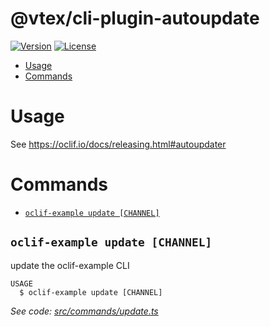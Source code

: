@vtex/cli-plugin-autoupdate
====================

[![Version](https://img.shields.io/npm/v/@vtex/cli-plugin-autoupdate.svg)](https://npmjs.org/package/@vtex/cli-plugin-autoupdate)
[![License](https://img.shields.io/npm/l/@vtex/cli-plugin-autoupdate.svg)](https://github.com/vtex/cli-plugin-autoupdate/blob/master/package.json)

<!-- toc -->
* [Usage](#usage)
* [Commands](#commands)
<!-- tocstop -->
# Usage
See https://oclif.io/docs/releasing.html#autoupdater

# Commands
<!-- commands -->
* [`oclif-example update [CHANNEL]`](#oclif-example-update-channel)

## `oclif-example update [CHANNEL]`

update the oclif-example CLI

```
USAGE
  $ oclif-example update [CHANNEL]
```

_See code: [src/commands/update.ts](https://github.com/oclif/plugin-update/blob/v1.3.10/src/commands/update.ts)_
<!-- commandsstop -->
